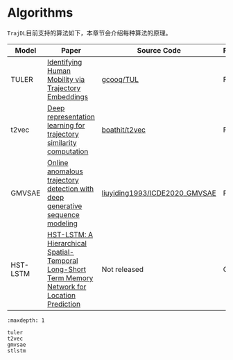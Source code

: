 # Algorithms

`TrajDL`目前支持的算法如下，本章节会介绍每种算法的原理。

| Model  | Paper | Source Code | Progress |
|------- |-------|-------------|----------|
| TULER  | [Identifying Human Mobility via Trajectory Embeddings](https://www.ijcai.org/proceedings/2017/0234.pdf) | [gcooq/TUL](https://github.com/gcooq/TUL) | Finished |
| t2vec  | [Deep representation learning for trajectory similarity computation](https://kaiqizhao.github.io/icde18-camera-ready.pdf) | [boathit/t2vec](https://github.com/boathit/t2vec) | Finished |
| GMVSAE | [Online anomalous trajectory detection with deep generative sequence modeling](https://kaiqizhao.github.io/ICDE20_CR.pdf)  | [liuyiding1993/ICDE2020_GMVSAE](https://github.com/liuyiding1993/ICDE2020_GMVSAE) | Finished |
| HST-LSTM | [HST-LSTM: A Hierarchical Spatial-Temporal Long-Short Term Memory Network for Location Prediction](https://www.ijcai.org/proceedings/2018/0324.pdf) | Not released | Ongoing |

```{toctree}
:maxdepth: 1

tuler
t2vec
gmvsae
stlstm

```